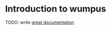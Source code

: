 # Introduction to wumpus

TODO: write [great documentation](http://jacobian.org/writing/great-documentation/what-to-write/)
